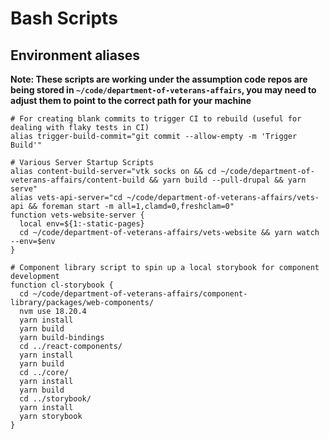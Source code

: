 # Bash Scripts

## Environment aliases
**Note: These scripts are working under the assumption code repos are being stored in `~/code/department-of-veterans-affairs`, you may need to adjust them to point to the correct path for your machine**

```
# For creating blank commits to trigger CI to rebuild (useful for dealing with flaky tests in CI)
alias trigger-build-commit="git commit --allow-empty -m 'Trigger Build'"

# Various Server Startup Scripts
alias content-build-server="vtk socks on && cd ~/code/department-of-veterans-affairs/content-build && yarn build --pull-drupal && yarn serve"
alias vets-api-server="cd ~/code/department-of-veterans-affairs/vets-api && foreman start -m all=1,clamd=0,freshclam=0"
function vets-website-server {
  local env=${1:-static-pages}
  cd ~/code/department-of-veterans-affairs/vets-website && yarn watch --env=$env
}

# Component library script to spin up a local storybook for component development 
function cl-storybook {
  cd ~/code/department-of-veterans-affairs/component-library/packages/web-components/
  nvm use 18.20.4
  yarn install
  yarn build
  yarn build-bindings
  cd ../react-components/
  yarn install
  yarn build
  cd ../core/
  yarn install
  yarn build
  cd ../storybook/
  yarn install
  yarn storybook
}
```

